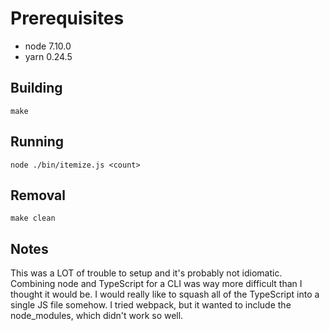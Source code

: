 # Prerequisites
- node 7.10.0
- yarn 0.24.5

## Building

    make

## Running

    node ./bin/itemize.js <count>

## Removal

    make clean

## Notes
This was a LOT of trouble to setup and it's probably not idiomatic. Combining node and TypeScript for a CLI was way more difficult than I thought it would be. I would really like to squash all of the TypeScript into a single JS file somehow. I tried webpack, but it wanted to include the node_modules, which didn't work so well.

